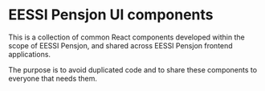 EESSI Pensjon UI components 
===========================

This is a collection of common React components developed within the scope of EESSI 
Pensjon, and shared across EESSI Pensjon frontend applications. 

The purpose is to avoid duplicated code and to share these components to everyone that needs them. 

